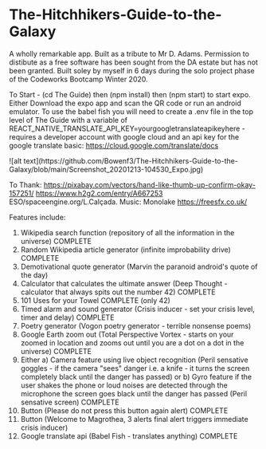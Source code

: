 # The-Hitchhikers-Guide-to-the-Galaxy

A wholly remarkable app. Built as a tribute to Mr D. Adams. Permission to distibute as a free software has been sought from the DA estate but has not been granted.
Built soley by myself in 6 days during the solo project phase of the Codeworks Bootcamp Winter 2020. 

To Start - (cd The Guide) then (npm install) then (npm start) to start expo. Either Download the expo app and scan the QR code or run an android emulator.
To use the babel fish you will need to create a .env file in the top level of The Guide with a variable of REACT_NATIVE_TRANSLATE_API_KEY=yourgoogletranslateapikeyhere - requires a developer account with google cloud and an api key for the google translate basic: https://cloud.google.com/translate/docs

<p>
  ![alt text](https://github.com/Bowenf3/The-Hitchhikers-Guide-to-the-Galaxy/blob/main/Screenshot_20201213-104530_Expo.jpg)
</p>

To Thank:
https://pixabay.com/vectors/hand-like-thumb-up-confirm-okay-157251/
https://www.h2g2.com/entry/A667253
ESO/spaceengine.org/L.Calçada. Music: Monolake
https://freesfx.co.uk/

Features include:

1. Wikipedia search function (repository of all the information in the universe) COMPLETE
2. Random Wikipedia article generator (infinite improbability drive) COMPLETE
3. Demotivational quote generator (Marvin the paranoid android's quote of the day) 
4. Calculator that calculates the ultimate answer (Deep Thought - calculator that always spits out the number 42) COMPLETE
5. 101 Uses for your Towel COMPLETE (only 42)
6. Timed alarm and sound generator (Crisis inducer - set your crisis level, timer and delay) COMPLETE
7. Poetry generator (Vogon poetry generator - terrible nonsense poems)
8. Google Earth zoom out (Total Perspective Vortex - starts on your zoomed in location and zooms out until you are a dot on a dot in the universe) COMPLETE
9. Either a) Camera feature using live object recognition (Peril sensative goggles - if the camera "sees" danger i.e. a knife - it turns the screen completely black until the danger has passed) or b) Gyro feature if the user shakes the phone or loud noises are detected through the microphone the screen goes black until the danger has passed (Peril sensative screen) COMPLETE
10. Button (Please do not press this button again alert) COMPLETE
11. Button (Welcome to Magrothea, 3 alerts final alert triggers immediate crisis inducer)
12. Google translate api (Babel Fish - translates anything) COMPLETE
